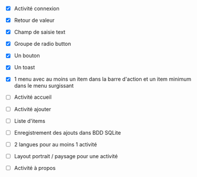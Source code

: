 - [x] Activité connexion
- [x] Retour de valeur
- [x] Champ de saisie text
- [x] Groupe de radio button
- [x] Un bouton
- [x] Un toast
- [x] 1 menu avec au moins un item dans la barre d'action et un item minimum dans le menu surgissant

- [ ] Activité accueil
- [ ] Activité ajouter
- [ ] Liste d'items
- [ ] Enregistrement des ajouts dans BDD SQLite
- [ ] 2 langues pour au moins 1 activité
- [ ] Layout portrait / paysage pour une activité
- [ ] Activité à propos